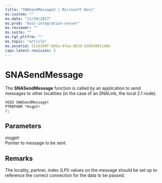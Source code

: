 ```yaml
---
title: "SNASendMessage2 | Microsoft Docs"
ms.custom: ""
ms.date: "11/30/2017"
ms.prod: "host-integration-server"
ms.reviewer: ""
ms.suite: ""
ms.tgt_pltfrm: ""
ms.topic: "article"
ms.assetid: 5126390f-605a-4fea-8839-d39549011d0e
caps.latest.revision: 3
---
```

# SNASendMessage
The **SNASendMessage** function is called by an application to send messages to other localities (in the case of an SNALink, the local 2.1 node).  
  
```  
VOID SNASendMessage(  
PTRBFHDR *msgptr  
);  
```  
  
## Parameters  
 *msgptr*  
 Pointer to message to be sent.  
  
## Remarks  
 The locality, partner, index (LPI) values on the message should be set up to reference the correct connection for the data to be passed.